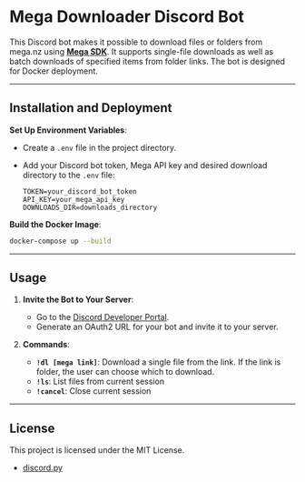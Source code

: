 # Mega Downloader Discord Bot

This Discord bot makes it possible to download files or folders from mega.nz using [**Mega SDK**](https://github.com/meganz/sdk). It supports single-file downloads as well as batch downloads of specified items from folder links. The bot is designed for Docker deployment.

---

## Installation and Deployment

**Set Up Environment Variables**:
   - Create a `.env` file in the project directory.
   - Add your Discord bot token, Mega API key and desired download directory to the `.env` file:

     ```
     TOKEN=your_discord_bot_token
     API_KEY=your_mega_api_key
     DOWNLOADS_DIR=downloads_directory
     ```

**Build the Docker Image**:
   ```bash
   docker-compose up --build
   ```
---

## Usage

1. **Invite the Bot to Your Server**:
   - Go to the [Discord Developer Portal](https://discord.com/developers/applications).
   - Generate an OAuth2 URL for your bot and invite it to your server.

2. **Commands**:
   - **`!dl [mega link]`**: Download a single file from the link. If the link is folder, the user can choose which to download.
   - **`!ls`**: List files from current session
   - **`!cancel`**: Close current session

---

## License

This project is licensed under the MIT License. 
- [discord.py](https://discordpy.readthedocs.io/)
